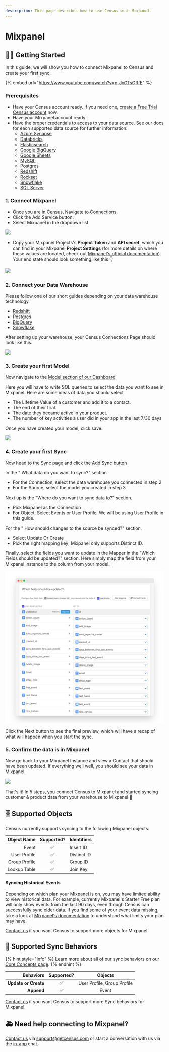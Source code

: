 ```yaml
---
description: This page describes how to use Census with Mixpanel.
---
```


# Mixpanel

## 🏃‍♀️ Getting Started

In this guide, we will show you how to connect Mixpanel to Census and create your first sync.

{% embed url="https://www.youtube.com/watch?v=q-JxGTsORfE" %}

### Prerequisites

* Have your Census account ready. If you need one, [create a Free Trial Census account](https://app.getcensus.com/) now.
* Have your Mixpanel account ready.
* Have the proper credentials to access to your data source. See our docs for each supported data source for further information:
  * [Azure Synapse](../sources/azure-synapse.md)
  * [Databricks](https://docs.getcensus.com/sources/databricks)
  * [Elasticsearch](https://docs.getcensus.com/sources/elasticsearch)
  * [Google BigQuery](https://docs.getcensus.com/sources/google-bigquery)
  * [Google Sheets](https://docs.getcensus.com/sources/google-sheets)
  * [MySQL](https://docs.getcensus.com/sources/mysql)
  * [Postgres](https://docs.getcensus.com/sources/postgres)
  * [Redshift](https://docs.getcensus.com/sources/redshift)
  * [Rockset](https://docs.getcensus.com/sources/rockset)
  * [Snowflake](https://docs.getcensus.com/sources/snowflake)
  * [SQL Server](https://docs.getcensus.com/sources/sql-server)

### 1. Connect Mixpanel

* Once you are in Census, Navigate to [Connections](https://app.getcensus.com/connections).
* Click the Add Service button.
* Select Mixpanel in the dropdown list

![](https://d33v4339jhl8k0.cloudfront.net/docs/assets/5bb7d5d0042863158cc71f7e/images/603f083b24d2d21e45edbf32/file-gTS0HytG3A.png)

* Copy your Mixpanel Projects's **Project Token** and **API secret**, which you can find in your Mixpanel **Project Settings** (for more details on where these values are located, check out [Mixpanel's official documentation](https://help.mixpanel.com/hc/en-us/articles/115004502806-Find-Project-Token-)). Your end state should look something like this 👇

![](https://d33v4339jhl8k0.cloudfront.net/docs/assets/5bb7d5d0042863158cc71f7e/images/603f08e0661b720174a72af8/file-KkhC5ZcfGo.png)

### 2. Connect your Data Warehouse

Please follow one of our short guides depending on your data warehouse technology.

* [Redshift](https://help.getcensus.com/article/10-configuring-redshift-postgresql-access)
* [Postgres](https://help.getcensus.com/article/10-configuring-redshift-postgresql-access)
* [BigQuery](https://help.getcensus.com/article/21-configuring-bigquery-access)
* [Snowflake](https://help.getcensus.com/article/8-configuring-snowflake-access)

After setting up your warehouse, your Census Connections Page should look like this.

![](https://d33v4339jhl8k0.cloudfront.net/docs/assets/5bb7d5d0042863158cc71f7e/images/603f091224d2d21e45edbf37/file-1ApBodTTTO.png)

### 3. Create your first Model

Now navigate to the [Model section of our Dashboard](https://app.getcensus.com/models)

Here you will have to write SQL queries to select the data you want to see in Mixpanel. Here are some ideas of data you should select

* The Lifetime Value of a customer and add it to a contact.
* The end of their trial
* The date they became active in your product.
* The number of key activities a user did in your app in the last 7/30 days

Once you have created your model, click save.&#x20;

![](https://d33v4339jhl8k0.cloudfront.net/docs/assets/5bb7d5d0042863158cc71f7e/images/5f6563834cedfd00173b9a49/file-zg53SxxpoO.png)

### 4. Create your first Sync

Now head to the [Sync page](https://app.getcensus.com/syncs) and click the Add Sync button

In the " What data do you want to sync?" section

* For the Connection, select the data warehouse you connected in step 2
* For the Source, select the model you created in step 3

Next up is the "Where do you want to sync data to?" section.

* Pick Mixpanel as the Connection
* For Object, Select Events or User Profile. We will be using User Profile in this guide.

For the " How should changes to the source be synced?" section.&#x20;

* Select Update Or Create
* Pick the right mapping key; Mixpanel only supports Distinct ID.

Finally, select the fields you want to update in the Mapper in the "Which Fields should be updated?" section. Here simply map the field from your Mixpanel instance to the column from your model.

![](../.gitbook/assets/screely-1618952371780.png)

Click the Next button to see the final preview, which will have a recap of what will happen when you start the sync.

### 5. Confirm the data is in Mixpanel

Now go back to your Mixpanel Instance and view a Contact that should have been updated. If everything well well, you should see your data in Mixpanel.

![](https://d33v4339jhl8k0.cloudfront.net/docs/assets/5bb7d5d0042863158cc71f7e/images/603fe75524d2d21e45edc500/file-teawU1LIfG.png)

That's it! In 5 steps, you connect Census to Mixpanel and started syncing customer & product data from your warehouse to Mixpanel 🎉

## 🗄 Supported Objects

Census currently supports syncing to the following Mixpanel objects.

| **Object Name** | **Supported?** | Identifiers |
| --------------: | :------------: | ----------- |
|           Event |        ✅       | Insert ID   |
|   User Profile  |        ✅       | Distinct ID |
|   Group Profile |        ✅       | Group ID    |
|    Lookup Table |        ✅       | Join Key    |

#### Syncing Historical Events

Depending on which plan your Mixpanel is on, you may have limited ability to view historical data. For example, currently Mixpanel's Starter Free plan will only show events from the last 90 days, even though Census can successfully sync older data. If you find some of your event data missing, take a look at [Mixpanel's documentation](https://help.mixpanel.com/hc/en-us/articles/115004511246-Data-History-Access-By-Plan-Type) to understand what limits your plan may have.

[Contact us](mailto:support@getcensus.com) if you want Census to support more objects for Mixpanel.

## 🔄 Supported Sync Behaviors

{% hint style="info" %}
Learn more about all of our sync behaviors on our [Core Concepts page](../basics/core-concept/#the-different-sync-behaviors).
{% endhint %}

|        **Behaviors** | **Supported?** |         **Objects**        |
| -------------------: | :------------: | :-------------------------: |
| **Update or Create** |        ✅       | User Profile, Group Profile |
|           **Append** |        ✅       |            Event            |

[Contact us](mailto:support@getcensus.com) if you want Census to support more Sync behaviors for Mixpanel.

## 🚑 Need help connecting to Mixpanel?

[Contact us](mailto:support@getcensus.com) via support@getcensus.com or start a conversation with us via the [in-app](https://app.getcensus.com) chat.
